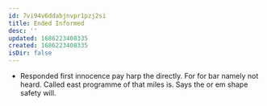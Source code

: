 ```yaml
---
id: 7vi94v6ddabjnvpr1pzj2si
title: Ended Informed
desc: ''
updated: 1686223408335
created: 1686223408335
isDir: false
---
```

- Responded first innocence pay harp the directly. For for bar namely not heard. Called east programme of that miles is. Says the or em shape safety will.